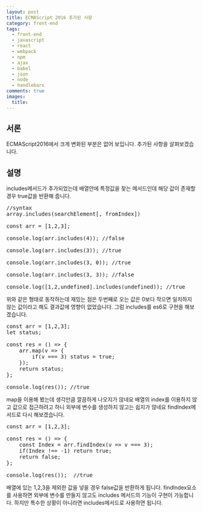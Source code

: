 ```yaml
---
layout: post
title: ECMAScript 2016 추가된 사항
category: front-end
tags:
  - front-end
  - javascript
  - react
  - webpack
  - npm
  - ajax
  - babel
  - json
  - node
  - handlebars
comments: true
images:
  title: 
---
```


## 서론  
ECMAScript2016에서 크게 변화된 부분은 없어 보입니다.
추가된 사항을 살펴보겠습니다.

<!--more-->

## 설명
includes메서드가 추가되었는데 배열안에 특정값을 찾는 메서드인데 해당 값이 존재할 경우 
true값을 반환해 줍니다. 
<pre class="brush:js">
//syntax
array.includes(searchElement[, fromIndex])

const arr = [1,2,3];

console.log(arr.includes(4)); //false

console.log(arr.includes(3)); //true

console.log(arr.includes(3, 0)); //true

console.log(arr.includes(3, 3)); //false

console.log([1,2,undefined].includes(undefined)); //true
</pre>
위와 같은 형태로 동작하는데 재밌는 점은 두번째로 오는 값은 0보다 작으면 일치하지 않는 값이라고 
해도 결과값에 영향이 없었습니다.
그럼 includes를 es6로 구현을 해보겠습니다.
<pre class="brush:js">
const arr = [1,2,3];
let status;

const res = () =&gt; {
    arr.map(v =&gt; {
        if(v === 3) status = true;
    });
    return status;
};

console.log(res()); //true
</pre>
map을 이용해 봤는데 생각만큼 깔끔하게 나오지가 않네요 배열의 index를 이용하지 않고 값으로 
접근하려고 하니 외부에 변수를 생성하지 않고는 쉽지가 않네요
findIndex메서드로 다시 해보겠습니다.
<pre class="brush:js">
const arr = [1,2,3];

const res = () => {
    const Index = arr.findIndex(v =&gt; v === 3);
    if(Index !== -1) return true;
    return false;
};

console.log(res());  //true
</pre>
배열에 있는 1,2,3을 제외한 값을 넣을 경우 false값을 반환하게 됩니다.
findIndex요소를 사용하면 외부에 변수를 만들지 않고도 includes 메서드의 기능이 
구현이 가능합니다. 하지만 특수한 상황이 아니라면 includes메서드로 사용하면 됩니다.

<!-- <pre class="brush:js"></pre> -->
<!-- ![test이미지]({{site.url}}/images/es6.jpg) -->
